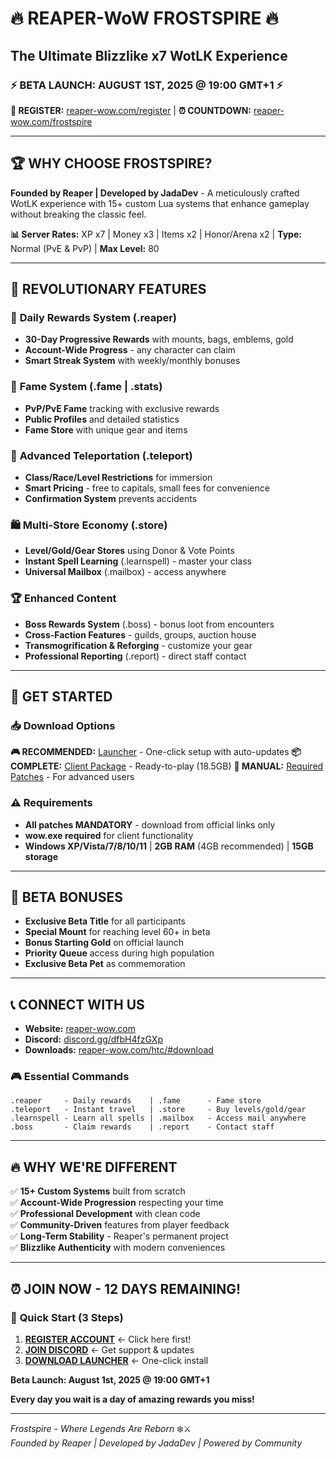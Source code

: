 # 🔥 **REAPER-WoW FROSTSPIRE** 🔥
## **The Ultimate Blizzlike x7 WotLK Experience**

### ⚡ **BETA LAUNCH: AUGUST 1ST, 2025 @ 19:00 GMT+1** ⚡
**🌟 REGISTER:** [reaper-wow.com/register](https://reaper-wow.com/register) | **⏰ COUNTDOWN:** [reaper-wow.com/frostspire](https://reaper-wow.com/frostspire/)

---

## 🏆 **WHY CHOOSE FROSTSPIRE?**
**Founded by Reaper | Developed by JadaDev** - A meticulously crafted WotLK experience with 15+ custom Lua systems that enhance gameplay without breaking the classic feel.

**📊 Server Rates:** XP x7 | Money x3 | Items x2 | Honor/Arena x2 | **Type:** Normal (PvE & PvP) | **Max Level:** 80

---

## 🔧 **REVOLUTIONARY FEATURES**

### 💎 **Daily Rewards System** (.reaper)
- **30-Day Progressive Rewards** with mounts, bags, emblems, gold
- **Account-Wide Progress** - any character can claim
- **Smart Streak System** with weekly/monthly bonuses

### 🏅 **Fame System** (.fame | .stats)
- **PvP/PvE Fame** tracking with exclusive rewards
- **Public Profiles** and detailed statistics
- **Fame Store** with unique gear and items

### 🌟 **Advanced Teleportation** (.teleport)
- **Class/Race/Level Restrictions** for immersion
- **Smart Pricing** - free to capitals, small fees for convenience
- **Confirmation System** prevents accidents

### 🛍️ **Multi-Store Economy** (.store)
- **Level/Gold/Gear Stores** using Donor & Vote Points
- **Instant Spell Learning** (.learnspell) - master your class
- **Universal Mailbox** (.mailbox) - access anywhere

### 🏆 **Enhanced Content**
- **Boss Rewards System** (.boss) - bonus loot from encounters
- **Cross-Faction Features** - guilds, groups, auction house
- **Transmogrification & Reforging** - customize your gear
- **Professional Reporting** (.report) - direct staff contact

---

## 🚀 **GET STARTED**

### 📥 **Download Options**
**🎮 RECOMMENDED:** [Launcher](https://reaper-wow.com/launcher/Reaper-WoW%20Launcher.zip) - One-click setup with auto-updates
**📦 COMPLETE:** [Client Package](https://reaper-wow.com/client.zip) - Ready-to-play (18.5GB)
**🔧 MANUAL:** [Required Patches](https://reaper-wow.com/htc/#download) - For advanced users

### ⚠️ **Requirements**
- **All patches MANDATORY** - download from official links only
- **wow.exe required** for client functionality
- **Windows XP/Vista/7/8/10/11** | **2GB RAM** (4GB recommended) | **15GB storage**

---

## 🎊 **BETA BONUSES**
- **Exclusive Beta Title** for all participants
- **Special Mount** for reaching level 60+ in beta
- **Bonus Starting Gold** on official launch
- **Priority Queue** access during high population
- **Exclusive Beta Pet** as commemoration

---

## 📞 **CONNECT WITH US**
- **Website:** [reaper-wow.com](https://reaper-wow.com)
- **Discord:** [discord.gg/dfbH4fzGXp](https://discord.gg/dfbH4fzGXp)
- **Downloads:** [reaper-wow.com/htc/#download](https://reaper-wow.com/htc/#download)

### 🎮 **Essential Commands**
```
.reaper     - Daily rewards    | .fame      - Fame store
.teleport   - Instant travel   | .store     - Buy levels/gold/gear
.learnspell - Learn all spells | .mailbox   - Access mail anywhere
.boss       - Claim rewards    | .report    - Contact staff
```

---

## 🔥 **WHY WE'RE DIFFERENT**
✅ **15+ Custom Systems** built from scratch  
✅ **Account-Wide Progression** respecting your time  
✅ **Professional Development** with clean code  
✅ **Community-Driven** features from player feedback  
✅ **Long-Term Stability** - Reaper's permanent project  
✅ **Blizzlike Authenticity** with modern conveniences  

---

## ⏰ **JOIN NOW - 12 DAYS REMAINING!**

### 🚨 **Quick Start (3 Steps)**
1. **[REGISTER ACCOUNT](https://reaper-wow.com/register)** ← Click here first!
2. **[JOIN DISCORD](https://discord.gg/dfbH4fzGXp)** ← Get support & updates  
3. **[DOWNLOAD LAUNCHER](https://reaper-wow.com/launcher/Reaper-WoW%20Launcher.zip)** ← One-click install

**Beta Launch: August 1st, 2025 @ 19:00 GMT+1**

**Every day you wait is a day of amazing rewards you miss!**

---

*Frostspire - Where Legends Are Reborn* ❄️⚔️  
*Founded by Reaper | Developed by JadaDev | Powered by Community*
